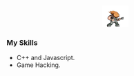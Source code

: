 <p align="center">
    <img src="images/rock.gif" width="60" height="50">
</p>

<h3 id="my-skills">My Skills</h3>
<ul>
    <li>C++ and Javascript.</li>
    <li>Game Hacking.</li>
</ul>
